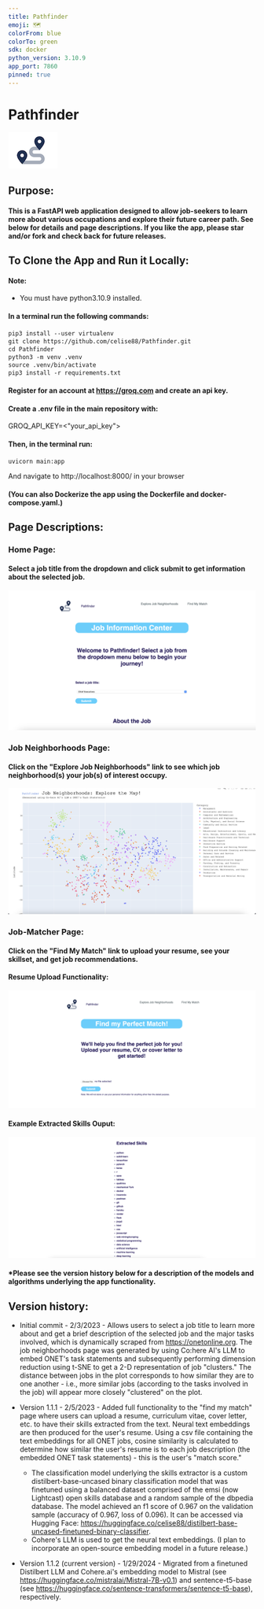 ```yaml
---
title: Pathfinder
emoji: 🗺️
colorFrom: blue
colorTo: green
sdk: docker
python_version: 3.10.9
app_port: 7860
pinned: true
---
```


# Pathfinder
![logo](./static/PF.png)   

## Purpose: 
#### This is a FastAPI web application designed to allow job-seekers to learn more about various occupations and explore their future career path. See below for details and page descriptions. If you like the app, please star and/or fork and check back for future releases. 

## To Clone the App and Run it Locally:
#### Note:
* You must have python3.10.9 installed.

#### In a terminal run the following commands:

```
pip3 install --user virtualenv
git clone https://github.com/celise88/Pathfinder.git
cd Pathfinder
python3 -m venv .venv
source .venv/bin/activate
pip3 install -r requirements.txt
```
#### Register for an account at https://groq.com and create an api key. 
#### Create a .env file in the main repository with:

GROQ_API_KEY=<"your_api_key">

#### Then, in the terminal run:
```
uvicorn main:app
```

And navigate to http://localhost:8000/ in your browser

#### (You can also Dockerize the app using the Dockerfile and docker-compose.yaml.)

## Page Descriptions:

### Home Page:
#### Select a job title from the dropdown and click submit to get information about the selected job.

![Page1](./static/main/Page1.png)

### Job Neighborhoods Page:
#### Click on the "Explore Job Neighborhoods" link to see which job neighborhood(s) your job(s) of interest occupy. 

![Page2](./static/main/Page2.png)

### Job-Matcher Page:
#### Click on the "Find My Match" link to upload your resume, see your skillset, and get job recommendations. 

#### Resume Upload Functionality:
![Page3-Input](./static/main/Page3-Input.png)

#### Example Extracted Skills Ouput:
![Page3-Output](./static/main/Page3-output.png)

#### *Please see the version history below for a description of the models and algorithms underlying the app functionality.  

## Version history:
 
* Initial commit - 2/3/2023 - Allows users to select a job title to learn more about and get a brief description of the selected job and the major tasks involved, which is dynamically scraped from https://onetonline.org. The job neighborhoods page was generated by using Co:here AI's LLM to embed ONET's task statements and subsequently performing dimension reduction using t-SNE to get a 2-D representation of job "clusters." The distance between jobs in the plot corresponds to how similar they are to one another - i.e., more similar jobs (according to the tasks involved in the job) will appear more closely "clustered" on the plot.

* Version 1.1.1 - 2/5/2023 - Added full functionality to the "find my match" page where users can upload a resume, curriculum vitae, cover letter, etc. to have their skills extracted from the text.  Neural text embeddings are then produced for the user's resume. Using a csv file containing the text embeddings for all ONET jobs, cosine similarity is calculated to determine how similar the user's resume is to each job description (the embedded ONET task statements) - this is the user's "match score."  
    * The classification model underlying the skills extractor is a custom distilbert-base-uncased binary classification model that was finetuned using a balanced dataset comprised of the emsi (now Lightcast) open skills database and a random sample of the dbpedia database. The model achieved an f1 score of 0.967 on the validation sample (accuracy of 0.967, loss of 0.096). It can be accessed via Hugging Face: https://huggingface.co/celise88/distilbert-base-uncased-finetuned-binary-classifier.
    * Cohere's LLM is used to get the neural text embeddings. (I plan to incorporate an open-source embedding model in a future release.)

* Version 1.1.2 (current version) - 1/29/2024 - Migrated from a finetuned Distilbert LLM and Cohere.ai's embedding model to Mistral (see https://huggingface.co/mistralai/Mistral-7B-v0.1) and sentence-t5-base (see https://huggingface.co/sentence-transformers/sentence-t5-base), respectively.